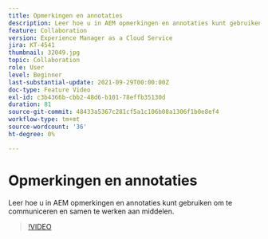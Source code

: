 ```yaml
---
title: Opmerkingen en annotaties
description: Leer hoe u in AEM opmerkingen en annotaties kunt gebruiken om te communiceren en samen te werken aan middelen.
feature: Collaboration
version: Experience Manager as a Cloud Service
jira: KT-4541
thumbnail: 32049.jpg
topic: Collaboration
role: User
level: Beginner
last-substantial-update: 2021-09-29T00:00:00Z
doc-type: Feature Video
exl-id: c3b4366b-cbb2-48d6-b101-78effb35130d
duration: 81
source-git-commit: 48433a5367c281cf5a1c106b08a1306f1b0e8ef4
workflow-type: tm+mt
source-wordcount: '36'
ht-degree: 0%

---
```


# Opmerkingen en annotaties

Leer hoe u in AEM opmerkingen en annotaties kunt gebruiken om te communiceren en samen te werken aan middelen.

>[!VIDEO](https://video.tv.adobe.com/v/32049?quality=12&learn=on)
